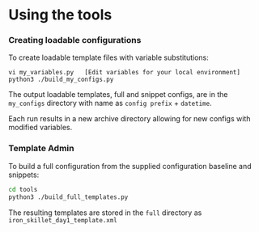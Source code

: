# Using the tools

### Creating loadable configurations


To create loadable template files with variable substitutions:

```
vi my_variables.py   [Edit variables for your local environment]
python3 ./build_my_configs.py
```

The output loadable templates, full and snippet configs, are in the `my_configs` directory with name as `config prefix` + `datetime`.

Each run results in a new archive directory allowing for new configs with modified variables.


### Template Admin

To build a full configuration from the supplied configuration baseline and snippets:

```bash
cd tools
python3 ./build_full_templates.py
```


The resulting templates are stored in the `full` directory as `iron_skillet_day1_template.xml`
